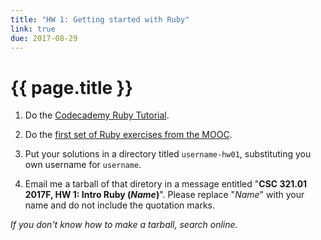 ```yaml
---
title: "HW 1: Getting started with Ruby"
link: true
due: 2017-08-29
---
```

# {{ page.title }}

1. Do the [Codecademy Ruby Tutorial](https://www.codecademy.com/learn/ruby).

2. Do the [first set of Ruby exercises from the MOOC](https://github.com/saasbook/hw-ruby-intro).

3. Put your solutions in a directory titled `username-hw01`, substituting you own
username for `username`.

4. Email me a tarball of that diretory in a message entitled "**CSC 321.01 2017F, HW 1: Intro Ruby (_Name_)**".  Please replace "_Name_" with your name and do not include
the quotation marks.

_If you don't know how to make a tarball, search online._
